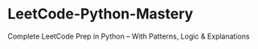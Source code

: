 # LeetCode-Python-Mastery
Complete LeetCode Prep in Python – With Patterns, Logic &amp; Explanations

